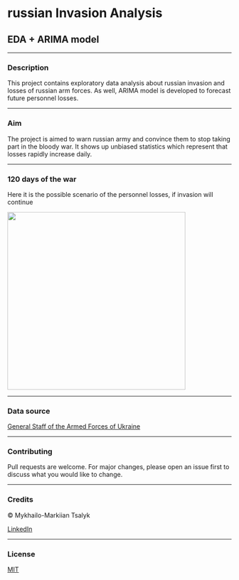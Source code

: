 # russian Invasion Analysis
## EDA + ARIMA model
***
### Description
This project contains exploratory data analysis about russian invasion and losses of russian arm forces. As well, ARIMA model is developed to forecast future personnel losses.
***
### Aim
The project is aimed to warn russian army and convince them to stop taking part in the bloody war. It shows up unbiased statistics which represent that losses rapidly increase daily.
***
### 120 days of the war
Here it is the possible scenario of the personnel losses, if invasion will continue

<img src= "https://user-images.githubusercontent.com/73395389/170768969-918228db-0d81-4828-a8c3-bc7a6d23c314.png" width="400">

***
### Data source
[General Staff of the Armed Forces of Ukraine](https://www.facebook.com/GeneralStaff.ua)
***
### Contributing
Pull requests are welcome. For major changes, please open an issue first to discuss what you would like to change.
***
### Credits
© Mykhailo-Markiian Tsalyk

[LinkedIn](https://www.linkedin.com/in/markiian-tsalyk-193758224/)
***
### License
[MIT](https://github.com/Tsalyk/russianInvasionAnalysis/blob/main/LICENSE)
